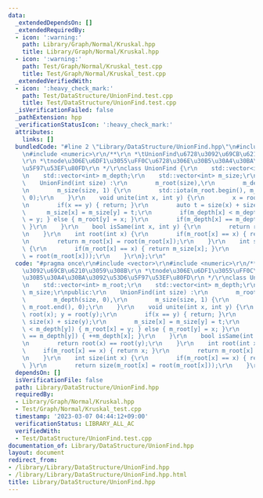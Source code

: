 ```yaml
---
data:
  _extendedDependsOn: []
  _extendedRequiredBy:
  - icon: ':warning:'
    path: Library/Graph/Normal/Kruskal.hpp
    title: Library/Graph/Normal/Kruskal.hpp
  - icon: ':warning:'
    path: Test/Graph/Normal/Kruskal_test.cpp
    title: Test/Graph/Normal/Kruskal_test.cpp
  _extendedVerifiedWith:
  - icon: ':heavy_check_mark:'
    path: Test/DataStructure/UnionFind.test.cpp
    title: Test/DataStructure/UnionFind.test.cpp
  _isVerificationFailed: false
  _pathExtension: hpp
  _verificationStatusIcon: ':heavy_check_mark:'
  attributes:
    links: []
  bundledCode: "#line 2 \"Library/DataStructure/UnionFind.hpp\"\n#include <vector>\r\
    \n#include <numeric>\r\n/**\r\n *\tUnionFind\u6728\u3092\u69CB\u6210\u3059\u308B\
    \r\n *\tnode\u306E\u6DF1\u3055\uFF0C\u6728\u306E\u30B5\u30A4\u30BA\u3092\u53D6\
    \u5F97\u53EF\u80FD\r\n */\r\nclass UnionFind {\r\n    std::vector<int> m_root;\r\
    \n    std::vector<int> m_depth;\r\n    std::vector<int> m_size;\r\npublic:\r\n\
    \    UnionFind(int size) :\r\n        m_root(size),\r\n        m_depth(size, 0),\r\
    \n        m_size(size, 1) {\r\n        std::iota(m_root.begin(), m_root.end(),\
    \ 0);\r\n    }\r\n    void unite(int x, int y) {\r\n        x = root(x); y = root(y);\r\
    \n        if(x == y) { return; }\r\n        auto t = size(x) + size(y);\r\n  \
    \      m_size[x] = m_size[y] = t;\r\n        if(m_depth[x] < m_depth[y]) { m_root[x]\
    \ = y; } else { m_root[y] = x; }\r\n        if(m_depth[x] == m_depth[y]) { ++m_depth[x];\
    \ }\r\n    }\r\n    bool isSame(int x, int y) {\r\n        return root(x) == root(y);\r\
    \n    }\r\n    int root(int x) {\r\n        if(m_root[x] == x) { return x; }\r\
    \n        return m_root[x] = root(m_root[x]);\r\n    }\r\n    int size(int x)\
    \ {\r\n        if(m_root[x] == x) { return m_size[x]; }\r\n        return size(m_root[x]\
    \ = root(m_root[x]));\r\n    }\r\n};\r\n"
  code: "#pragma once\r\n#include <vector>\r\n#include <numeric>\r\n/**\r\n *\tUnionFind\u6728\
    \u3092\u69CB\u6210\u3059\u308B\r\n *\tnode\u306E\u6DF1\u3055\uFF0C\u6728\u306E\
    \u30B5\u30A4\u30BA\u3092\u53D6\u5F97\u53EF\u80FD\r\n */\r\nclass UnionFind {\r\
    \n    std::vector<int> m_root;\r\n    std::vector<int> m_depth;\r\n    std::vector<int>\
    \ m_size;\r\npublic:\r\n    UnionFind(int size) :\r\n        m_root(size),\r\n\
    \        m_depth(size, 0),\r\n        m_size(size, 1) {\r\n        std::iota(m_root.begin(),\
    \ m_root.end(), 0);\r\n    }\r\n    void unite(int x, int y) {\r\n        x =\
    \ root(x); y = root(y);\r\n        if(x == y) { return; }\r\n        auto t =\
    \ size(x) + size(y);\r\n        m_size[x] = m_size[y] = t;\r\n        if(m_depth[x]\
    \ < m_depth[y]) { m_root[x] = y; } else { m_root[y] = x; }\r\n        if(m_depth[x]\
    \ == m_depth[y]) { ++m_depth[x]; }\r\n    }\r\n    bool isSame(int x, int y) {\r\
    \n        return root(x) == root(y);\r\n    }\r\n    int root(int x) {\r\n   \
    \     if(m_root[x] == x) { return x; }\r\n        return m_root[x] = root(m_root[x]);\r\
    \n    }\r\n    int size(int x) {\r\n        if(m_root[x] == x) { return m_size[x];\
    \ }\r\n        return size(m_root[x] = root(m_root[x]));\r\n    }\r\n};\r\n"
  dependsOn: []
  isVerificationFile: false
  path: Library/DataStructure/UnionFind.hpp
  requiredBy:
  - Library/Graph/Normal/Kruskal.hpp
  - Test/Graph/Normal/Kruskal_test.cpp
  timestamp: '2023-03-07 04:44:12+09:00'
  verificationStatus: LIBRARY_ALL_AC
  verifiedWith:
  - Test/DataStructure/UnionFind.test.cpp
documentation_of: Library/DataStructure/UnionFind.hpp
layout: document
redirect_from:
- /library/Library/DataStructure/UnionFind.hpp
- /library/Library/DataStructure/UnionFind.hpp.html
title: Library/DataStructure/UnionFind.hpp
---
```

